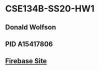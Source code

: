 # CSE134B-SS20-HW1

## Donald Wolfson

## PID A15417806

## [Firebase Site](https://cse-134b-11959.web.app)